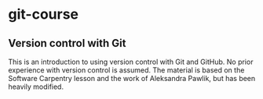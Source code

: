 # git-course
## Version control with Git

This is an introduction to using version control with Git and GitHub.
No prior experience with version control is assumed.
The material is based on the Software Carpentry lesson and the work of Aleksandra Pawlik, but has been heavily modified.
